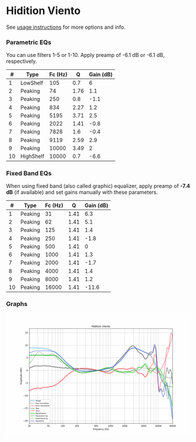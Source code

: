 # Hidition Viento
See [usage instructions](https://github.com/jaakkopasanen/AutoEq#usage) for more options and info.

### Parametric EQs
You can use filters 1-5 or 1-10. Apply preamp of -6.1 dB or -6.1 dB, respectively.

|   # | Type      |   Fc (Hz) |    Q |   Gain (dB) |
|-----|-----------|-----------|------|-------------|
|   1 | LowShelf  |       105 | 0.7  |         6   |
|   2 | Peaking   |        74 | 1.76 |         1.1 |
|   3 | Peaking   |       250 | 0.8  |        -1.1 |
|   4 | Peaking   |       834 | 2.27 |         1.2 |
|   5 | Peaking   |      5195 | 3.71 |         2.5 |
|   6 | Peaking   |      2022 | 1.41 |        -0.8 |
|   7 | Peaking   |      7828 | 1.6  |        -0.4 |
|   8 | Peaking   |      9119 | 2.59 |         2.9 |
|   9 | Peaking   |     10000 | 3.49 |         2   |
|  10 | HighShelf |     10000 | 0.7  |        -6.6 |

### Fixed Band EQs
When using fixed band (also called graphic) equalizer, apply preamp of **-7.4 dB** (if available) and set gains manually with these parameters.

|   # | Type    |   Fc (Hz) |    Q |   Gain (dB) |
|-----|---------|-----------|------|-------------|
|   1 | Peaking |        31 | 1.41 |         6.3 |
|   2 | Peaking |        62 | 1.41 |         5.1 |
|   3 | Peaking |       125 | 1.41 |         1.4 |
|   4 | Peaking |       250 | 1.41 |        -1.8 |
|   5 | Peaking |       500 | 1.41 |         0   |
|   6 | Peaking |      1000 | 1.41 |         1.3 |
|   7 | Peaking |      2000 | 1.41 |        -1.7 |
|   8 | Peaking |      4000 | 1.41 |         1.4 |
|   9 | Peaking |      8000 | 1.41 |         1.2 |
|  10 | Peaking |     16000 | 1.41 |       -11.6 |

### Graphs
![](./Hidition%20Viento.png)
